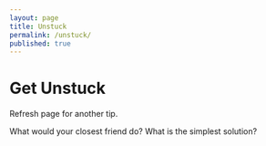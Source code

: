 ```yaml
---
layout: page
title: Unstuck
permalink: /unstuck/
published: true
---
```


# Get Unstuck

Refresh page for another tip.



What would your closest friend do?
What is the simplest solution?

<p id="unstuckText"></p>

  <script>
    // Array of three random texts
    var texts = [
      "Text 1: This is the first random text.",
      "Text 2: Here's the second random text.",
      "Text 3: And this is the third random text."
    ];

    // Get a random index from 0 to 2
    var randomText = texts[Math.floor(Math.random() * texts.length)];

    // Display the random text on the page
    document.getElementById("unstuckText").innerText = randomText;
  </script>